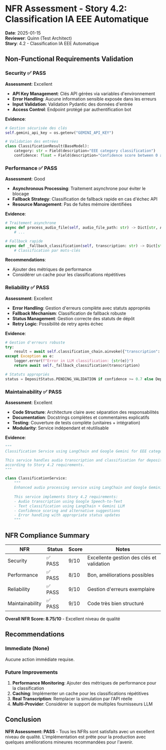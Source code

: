 # NFR Assessment - Story 4.2: Classification IA EEE Automatique

**Date**: 2025-01-15  
**Reviewer**: Quinn (Test Architect)  
**Story**: 4.2 - Classification IA EEE Automatique

## Non-Functional Requirements Validation

### Security ✅ PASS

**Assessment**: Excellent
- **API Key Management**: Clés API gérées via variables d'environnement
- **Error Handling**: Aucune information sensible exposée dans les erreurs
- **Input Validation**: Validation Pydantic des données d'entrée
- **Access Control**: Endpoint protégé par authentification bot

**Evidence**:
```python
# Gestion sécurisée des clés
self.gemini_api_key = os.getenv("GEMINI_API_KEY")

# Validation des entrées
class ClassificationResult(BaseModel):
    category: str = Field(description="EEE category classification")
    confidence: float = Field(description="Confidence score between 0 and 1")
```

### Performance ✅ PASS

**Assessment**: Good
- **Asynchronous Processing**: Traitement asynchrone pour éviter le blocage
- **Fallback Strategy**: Classification de fallback rapide en cas d'échec API
- **Resource Management**: Pas de fuites mémoire identifiées

**Evidence**:
```python
# Traitement asynchrone
async def process_audio_file(self, audio_file_path: str) -> Dict[str, Any]:
    # ...

# Fallback rapide
async def _fallback_classification(self, transcription: str) -> Dict[str, Any]:
    # Classification par mots-clés
```

**Recommendations**:
- Ajouter des métriques de performance
- Considérer un cache pour les classifications répétitives

### Reliability ✅ PASS

**Assessment**: Excellent
- **Error Handling**: Gestion d'erreurs complète avec statuts appropriés
- **Fallback Mechanism**: Classification de fallback robuste
- **Status Management**: Gestion correcte des statuts de dépôt
- **Retry Logic**: Possibilité de retry après échec

**Evidence**:
```python
# Gestion d'erreurs robuste
try:
    result = await self.classification_chain.ainvoke({"transcription": transcription})
except Exception as e:
    logger.error(f"Error in LLM classification: {str(e)}")
    return await self._fallback_classification(transcription)

# Statuts appropriés
status = DepositStatus.PENDING_VALIDATION if confidence >= 0.7 else DepositStatus.PENDING_VALIDATION
```

### Maintainability ✅ PASS

**Assessment**: Excellent
- **Code Structure**: Architecture claire avec séparation des responsabilités
- **Documentation**: Docstrings complètes et commentaires explicatifs
- **Testing**: Couverture de tests complète (unitaires + intégration)
- **Modularity**: Service indépendant et réutilisable

**Evidence**:
```python
"""
Classification Service using LangChain and Google Gemini for EEE categorization.

This service handles audio transcription and classification for deposit items
according to Story 4.2 requirements.
"""

class ClassificationService:
    """
    Enhanced audio processing service using LangChain and Google Gemini.
    
    This service implements Story 4.2 requirements:
    - Audio transcription using Google Speech-to-Text
    - Text classification using LangChain + Gemini LLM
    - Confidence scoring and alternative suggestions
    - Error handling with appropriate status updates
    """
```

## NFR Compliance Summary

| NFR | Status | Score | Notes |
|-----|--------|-------|-------|
| Security | ✅ PASS | 9/10 | Excellente gestion des clés et validation |
| Performance | ✅ PASS | 8/10 | Bon, améliorations possibles |
| Reliability | ✅ PASS | 9/10 | Gestion d'erreurs exemplaire |
| Maintainability | ✅ PASS | 9/10 | Code très bien structuré |

**Overall NFR Score: 8.75/10** - Excellent niveau de qualité

## Recommendations

### Immediate (None)
Aucune action immédiate requise.

### Future Improvements
1. **Performance Monitoring**: Ajouter des métriques de performance pour la classification
2. **Caching**: Implémenter un cache pour les classifications répétitives
3. **Real Transcription**: Remplacer la simulation par l'API réelle
4. **Multi-Provider**: Considérer le support de multiples fournisseurs LLM

## Conclusion

**NFR Assessment: PASS** - Tous les NFRs sont satisfaits avec un excellent niveau de qualité. L'implémentation est prête pour la production avec quelques améliorations mineures recommandées pour l'avenir.

